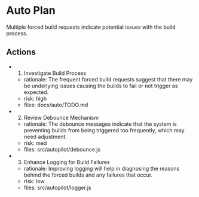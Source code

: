 # Auto Plan

Multiple forced build requests indicate potential issues with the build process.

## Actions
- 1. Investigate Build Process
  - rationale: The frequent forced build requests suggest that there may be underlying issues causing the builds to fail or not trigger as expected.
  - risk: high
  - files: docs/auto/TODO.md
- 2. Review Debounce Mechanism
  - rationale: The debounce messages indicate that the system is preventing builds from being triggered too frequently, which may need adjustment.
  - risk: med
  - files: src/autopilot/debounce.js
- 3. Enhance Logging for Build Failures
  - rationale: Improving logging will help in diagnosing the reasons behind the forced builds and any failures that occur.
  - risk: low
  - files: src/autopilot/logger.js
